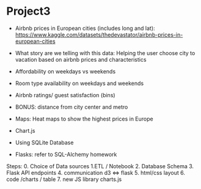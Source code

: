 # Project3
- Airbnb prices in European cities (includes long and lat): https://www.kaggle.com/datasets/thedevastator/airbnb-prices-in-european-cities
- What story are we telling with this data:
  Helping the user choose city to vacation based on airbnb prices and characteristics
- Affordability on weekdays vs weekends
- Room type availability on weekdays and weekends
- Airbnb ratings/ guest satisfaction (bins)
- BONUS: distance from city center and metro


- Maps: Heat maps to show the highest prices in Europe
- Chart.js 
- Using SQLite Database
- Flasks: refer to SQL-Alchemy homework


Steps:
0. Choice of Data sources
1.ETL / Notebook
2. Database Schema
3. Flask API endpoints
4. communication d3 <=> flask
5. html/css layout
6. code /charts / table
7. new JS library charts.js

